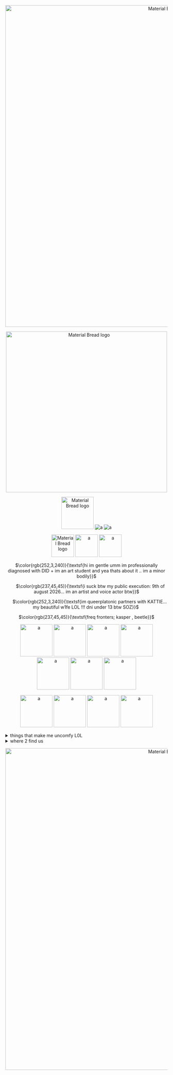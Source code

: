 <p align="center">
    <img width="1000" src="https://i.imgur.com/aQmdJ01.jpg" alt="Material Bread logo">
</p>

<p align="center">
    <img width="500" src="https://files.catbox.moe/ue58sn.png" alt="Material Bread logo"> 
</p>

<p align="center">
    <img width="100" src="https://pixelsafari.neocities.org/buttons/1newgrounds.gif" alt="Material Bread logo"> <img width="max" src="https://pixelsafari.neocities.org/buttons/2minecraft.png" alt="a"> <img width="max" src="https://pixelsafari.neocities.org/buttons/1disc6.gif" alt="a">
</p>

<p align="center">
    <img width="70" src="https://pixelsafari.neocities.org/misc/badge/ikea2.gif" alt="Material Bread logo"> <img width="70" src="https://pixelsafari.neocities.org/misc/badge/hottopic.gif" alt="a"> <img width="70" src="https://pixelsafari.neocities.org/misc/badge/host.gif" alt="a">
</p>
   
  <p align="center">
   $\color{rgb(252,3,240)}{\textsf{hi im gentle umm im professionally diagnosed with DID + im an art student and yea thats about it .. im a minor bodily}}$
                    </p>
                    <p align="center">
‎ ‎ ‎ ‎ ‎    ‎ $\color{rgb(237,45,45)}{\textsf{‎i suck btw my public execution: 9th of august 2026... im an artist and voice actor btw}}$
                    </p>
<p align="center">
 ‎ ‎ ‎     ‎ ‎ $\color{rgb(252,3,240)}{\textsf{im queerplatonic partners with KATTIE... my beautiful w1fe LOL !!! dni under 13 btw SOZ}}$  ‎  
</p>
<p align="center">
   $\color{rgb(237,45,45)}{\textsf{freq fronters; kasper , beetle}}$  
</p>

<p align="center">
    <img width="100" src="https://64.media.tumblr.com/e5eeb1782b9b90125c10a9d71bf13d47/4c47cd4edf92f7ed-b5/s400x600/149b047dbb187d6d742f92439dfc8cb2c8ccc443.pnj" alt="a"> <img width="100" src="https://64.media.tumblr.com/be2fb73e409b7fab247fe05f5965b1ed/d9cd9d158edf3676-50/s400x600/3713d9bb6a510aad93637e6333e928610ff73595.pnj" alt="a"> <img width="100" src="https://64.media.tumblr.com/d482faa04cd6840a960df6d866a0b814/b6882806af6091a7-3a/s250x400/fc35035fb2aa6d98524fcf7751ce9fa2b09aed4f.pnj" alt="a"> <img width="100" src="https://jugproductions.neocities.org/asdfWOAOAAAHHH.webp" alt="a"> <img width="100" src="https://jugproductions.neocities.org/ngngngn.png" alt="a"> <img width="100" src="https://jugproductions.neocities.org/graphics/awesum%20stamp.png" alt="a"> <img width="100" src="https://jugproductions.neocities.org/art.webp" alt="a">
</p>
<p align="center">

<p align="center">
   <img width="100" src="https://i.imgur.com/bxvmZJ4.gif" alt="a">  <img width="100" src="https://transbro.neocities.org/Graphics/Icons/Emo/054-deadisthenewalive.gif" alt="a">  <img width="100" src="https://i.imgur.com/Pbf5xuF.jpg" alt="a">  <img width="100" src="https://i.imgur.com/SiEkNYl.jpg" alt="a">
</p>

<details>
<summary>things that make me uncomfy L0L</summary>

<div style="width: 430px; height: 220px; background-color: white; border-color: hot-pink; border-width: 1px; border-style: dotted; color: #000000; font-size: 11px; overflow: auto;"><p>
<p>fictokins (except rick sorry) , "irls" , endosystems , proshippers , shotacons , spawnists / any cultist tbh , zionists / pro war , just w3ird people in general LOL. 𝗴𝗲𝗻𝘂𝗶𝗻𝗲𝗹𝘆 𝗶 𝗱𝗼𝗻𝘁 𝗸𝗻𝗼𝘄 𝘄𝗵𝗼 𝗻3𝗲𝗱𝘀 𝘁𝗼 𝗵𝗲𝗮𝗿 𝘁𝗵𝗶𝘀 𝗯𝘂𝘁 𝘀𝗲𝗹𝗳 𝗱𝗶𝗮𝗴𝗻𝗼𝘀𝗲𝗱 𝘀𝘆𝘀𝘁𝗲𝗺𝘀/𝗽𝗹𝘂𝗿𝗮𝗹𝘀 (𝗮𝗸𝗮 𝗻𝗼𝘁 𝗵𝗮𝘃𝗶𝗻𝗴 𝗮 𝗱𝗶𝗮𝗴𝗻𝗼𝘀𝗶𝘀 𝗼𝗿 𝗯𝗲𝗶𝗻𝗴 𝗺𝗲𝗱𝗶𝗰𝗮𝗹𝗹𝘆 𝗿𝗲𝗰𝗼𝗻𝗼𝗴𝗶𝘇𝗲𝗱) 𝗽𝗹𝗲𝗮𝘀𝗲 𝗽𝗹𝗲𝗮𝘀𝗲 𝘀𝘁𝗮𝘆 𝗮𝘄𝗮𝘆 𝗳𝗿𝗼𝗺 𝗺𝗲, 𝗴𝗲𝗻𝘂𝗶𝗻𝗲𝗹𝘆. 𝗶𝘁 𝗺𝗮𝗸𝗲𝘀 𝘂𝗻𝗰𝗼𝗺𝗳𝗼𝗿𝘁𝗮𝗯𝗹𝗲 𝘁𝗵𝗮𝘁 𝗽𝗲𝗼𝗽𝗹𝗲 𝗮𝗿𝗲 𝘀𝗲𝗹𝗳 𝗱𝗶𝗮𝗴𝗻𝗼𝘀𝗶𝗻𝗴 𝘁𝗵𝗲𝗺𝘀𝗲𝗹𝘃3𝘀 𝘄𝗶𝘁𝗵 𝗮 𝘀𝗲𝗿𝗶𝗼𝘂𝘀 𝗶𝘀𝘀𝘂𝗲 𝘁𝗵𝗮𝘁 𝗶𝘃𝗲 𝗯𝗲𝗲𝗻 𝘀𝘁𝗿𝘂𝗴𝗴𝗹𝗶𝗻𝗴 𝘄 𝗺𝘆 𝘄𝗵0𝗹𝗲 𝗹𝗶𝗳𝗲 𝗟𝗢𝗟. 𝗽𝗹𝗲𝗮𝘀𝗲 𝗳𝗼𝗿 𝘁𝗵𝗲 𝗹𝗼𝘃𝗲 𝗼𝗳 𝗴𝗼𝗱 𝗶𝗳 𝘆𝗼𝘂 𝘀𝘂𝘀𝗽𝗲𝗰𝘁 𝗗𝗜𝗗 𝗼𝗿 𝗮𝗻𝘆 𝗱𝗶𝘀𝘀𝗼𝗰𝗶𝗮𝘁𝗶𝘃𝗲 𝗱𝗶𝘀𝗼𝗿𝗱𝗲𝗿 𝗴𝗼 𝘀𝗲𝗲𝗸 𝗵𝗲𝗹𝗽 𝗯𝗲𝗳𝗼𝗿𝗲 𝗽𝗹𝗮𝘀𝘁𝗲𝗿𝗶𝗻𝗴 "𝗢𝗛 𝗜𝗠 𝗔 𝗦𝗬𝗦𝗧𝗘𝗠 𝗜 𝗛𝗔𝗩𝗘 𝘅 𝗗𝗜𝗦𝗢𝗥𝗗𝗘𝗥" 𝗼𝗻 𝘆𝗼𝘂𝗿 𝘀𝗼𝗰𝗶𝗮𝗹𝘀, 𝗼𝗻 𝘆𝗼𝘂𝗿 𝗽𝗮𝗴𝗲, 𝗮𝗻𝘆𝘁𝗵𝗶𝗻𝗴. medically reconogized systems are VERY free to interact with us by the way (literally our partner is one) </p>
</p></div></details>

<details>
<summary>where 2 find us</summary>

<div style="width: 430px; height: 220px; background-color: white; border-color: hot-pink; border-width: 1px; border-style: dotted; color: #000000; font-size: 11px; overflow: auto;"><p>
<p>usually we are near the outside of the market , outside the library or in the library , at the docks and rarely in the bakery ALWAYS in safe server </p>
</p></div></details>

<p align="center">
    <img width="1000" src="https://i.imgur.com/aQmdJ01.jpg" alt="Material Bread logo">
</p>

